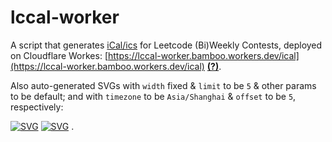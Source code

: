 # lccal-worker

A script that generates [iCal/ics](https://tools.ietf.org/html/rfc5545) for Leetcode (Bi)Weekly Contests, deployed on Cloudflare Workes: [https://lccal-worker.bamboo.workers.dev/ical](https://lccal-worker.bamboo.workers.dev/ical) [**(?)**](https://duck.com/?q=how+to+import+ical).

Also auto-generated SVGs with `width` fixed & `limit` to be `5` & other params to be default; and with `timezone` to be `Asia/Shanghai` & `offset` to be `5`, respectively:

[![SVG](https://lccal-worker.bamboo.workers.dev/svg?width=180&limit=5)](https://lccal-worker.bamboo.workers.dev/svg?width=300&limit=5)
[![SVG](https://lccal-worker.bamboo.workers.dev/svg?width=180&offset=5&limit=5&timezone=Asia/Shanghai)](https://lccal-worker.bamboo.workers.dev/svg?width=300&height=auto&offset=5&limit=5&timezone=Asia/Shanghai)
.

